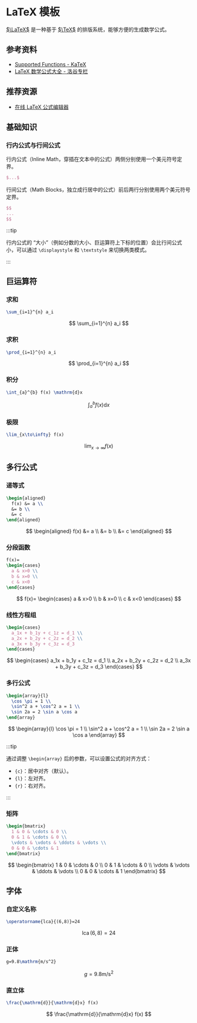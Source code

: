 # LaTeX 模板

[$\LaTeX$](https://zh.wikipedia.org/zh-cn/LaTeX) 是一种基于 [$\TeX$](https://zh.wikipedia.org/zh-cn/TeX) 的排版系统，能够方便的生成数学公式。

## 参考资料

- [Supported Functions - KaTeX](https://katex.org/docs/supported.html)
- [LaTeX 数学公式大全 - 洛谷专栏](https://www.luogu.com.cn/article/1gxob6zc)

## 推荐资源

- [在线 LaTeX 公式编辑器](https://www.latexlive.com)

## 基础知识

### 行内公式与行间公式

行内公式（Inline Math，穿插在文本中的公式）两侧分别使用一个美元符号定界。

```latex
$...$
```

行间公式（Math Blocks，独立成行居中的公式）前后两行分别使用两个美元符号定界。

```latex
$$
...
$$
```

:::tip

行内公式的 “大小”（例如分数的大小、巨运算符上下标的位置）会比行间公式小，可以通过 `\displaystyle` 和 `\textstyle` 来切换两类模式。

:::

## 巨运算符

### 求和

```latex
\sum_{i=1}^{n} a_i
```

<BrowserWindow>

$$
\sum_{i=1}^{n} a_i
$$

</BrowserWindow>

### 求积

```latex
\prod_{i=1}^{n} a_i
```

<BrowserWindow>

$$
\prod_{i=1}^{n} a_i
$$

</BrowserWindow>

### 积分

```latex
\int_{a}^{b} f(x) \mathrm{d}x
```

<BrowserWindow>

$$
\int_{a}^{b} f(x) \mathrm{d}x
$$

</BrowserWindow>

### 极限

```latex
\lim_{x\to\infty} f(x)
```

<BrowserWindow>

$$
\lim_{x\to\infty} f(x)
$$

</BrowserWindow>

## 多行公式

### 递等式

```latex
\begin{aligned}
  f(x) &= a \\
  &= b \\
  &= c
\end{aligned}
```

<BrowserWindow>

$$
\begin{aligned}
  f(x) &= a \\
  &= b \\
  &= c
\end{aligned}
$$

</BrowserWindow>

### 分段函数

```latex
f(x)=
\begin{cases}
  a & x>0 \\
  b & x=0 \\
  c & x<0
\end{cases}
```

<BrowserWindow>

$$
f(x)=
\begin{cases}
  a & x>0 \\
  b & x=0 \\
  c & x<0
\end{cases}
$$

</BrowserWindow>

### 线性方程组

```latex
\begin{cases}
  a_1x + b_1y + c_1z = d_1 \\
  a_2x + b_2y + c_2z = d_2 \\
  a_3x + b_3y + c_3z = d_3
\end{cases}
```

<BrowserWindow>

$$
\begin{cases}
  a_1x + b_1y + c_1z = d_1 \\
  a_2x + b_2y + c_2z = d_2 \\
  a_3x + b_3y + c_3z = d_3
\end{cases}
$$

</BrowserWindow>

### 多行公式

```latex
\begin{array}{l}
  \cos \pi = 1 \\
  \sin^2 a + \cos^2 a = 1 \\
  \sin 2a = 2 \sin a \cos a
\end{array}
```

<BrowserWindow>

$$
\begin{array}{l}
  \cos \pi = 1 \\
  \sin^2 a + \cos^2 a = 1 \\
  \sin 2a = 2 \sin a \cos a
\end{array}
$$

</BrowserWindow>

:::tip

通过调整 `\begin{array}` 后的参数，可以设置公式的对齐方式：

- `{c}`：居中对齐（默认）。
- `{l}`：左对齐。
- `{r}`：右对齐。

:::

### 矩阵

```latex
\begin{bmatrix}
  1 & 0 & \cdots & 0 \\
  0 & 1 & \cdots & 0 \\
  \vdots & \vdots & \ddots & \vdots \\
  0 & 0 & \cdots & 1
\end{bmatrix}
```

<BrowserWindow>

$$
\begin{bmatrix}
  1 & 0 & \cdots & 0 \\
  0 & 1 & \cdots & 0 \\
  \vdots & \vdots & \ddots & \vdots \\
  0 & 0 & \cdots & 1
\end{bmatrix}
$$

</BrowserWindow>

## 字体

### 自定义名称

```latex
\operatorname{lca}{(6,8)}=24
```

<BrowserWindow>

$$
\operatorname{lca}{(6,8)}=24
$$

</BrowserWindow>

### 正体

```latex
g=9.8\mathrm{m/s^2}
```

<BrowserWindow>

$$
g=9.8\mathrm{m/s^2}
$$

</BrowserWindow>

### 直立体

```latex
\frac{\mathrm{d}}{\mathrm{d}x} f(x)
```

<BrowserWindow>

$$
\frac{\mathrm{d}}{\mathrm{d}x} f(x)
$$

</BrowserWindow>
